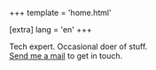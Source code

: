 +++
template = 'home.html'

[extra]
lang = 'en'
+++

Tech expert. Occasional doer of stuff.<br>
[Send me a mail](mailto:ken@kenhv.com) to get in touch.